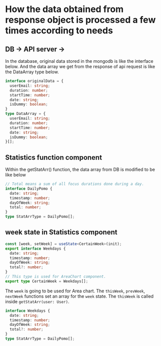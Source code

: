 # How the data obtained from response object is processed a few times according to needs

## DB -> API server ->

In the database, original data stored in the mongodb is like the interface below.
And the data array we get from the response of api request is like the DataArray type below.

```typescript
interface originalData = {
  userEmail: string;
  duration: number;
  startTime: number;
  date: string;
  isDummy: boolean;
}
type DataArray = {
  userEmail: string;
  duration: number;
  startTime: number;
  date: string;
  isDummy: boolean;
}[];
```

## Statistics function component

Within the getStatArr() function,
the data array from DB is modified to be like below

```typescript
// Total means a sum of all focus durations done during a day.
interface DailyPomo {
  date: string;
  timestamp: number;
  dayOfWeek: string;
  total: number;
}
type StatArrType = DailyPomo[];
```

## week state in Statistics component

```typescript
const [week, setWeek] = useState<CertainWeek>(init);
export interface Weekdays {
  date: string;
  timestamp: number;
  dayOfWeek: string;
  total?: number;
}
// This type is used for AreaChart component.
export type CertainWeek = Weekdays[];
```

The `week` is going to be used for Area chart.
The `thisWeek`, `prevWeek`, `nextWeek` functions set an array for the `week` state.
The `thisWeek` is called inside `getStatArr(user: User)`.

```typescript
interface Weekdays {
  date: string;
  timestamp: number;
  dayOfWeek: string;
  total?: number;
}
type StatArrType = DailyPomo[];
```
